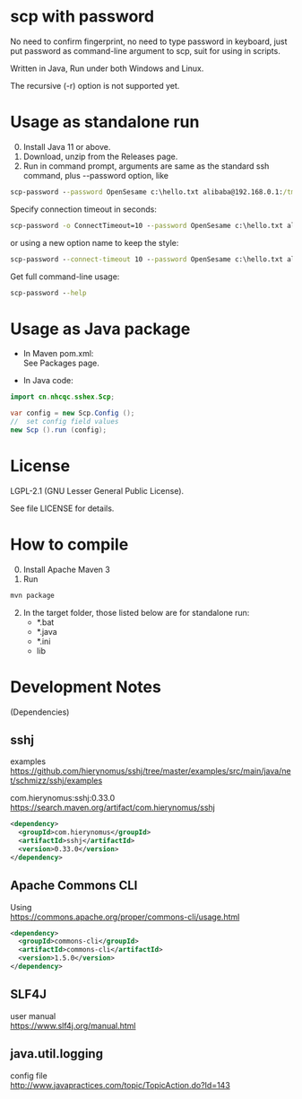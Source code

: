 scp with password
=================================
No need to confirm fingerprint,
no need to type password in keyboard,
just put password as command-line argument to scp,
suit for using in scripts.

Written in Java,
Run under both Windows and Linux.

The recursive (-r) option is not supported yet.

Usage as standalone run
=======================
0. Install Java 11 or above.
1. Download, unzip from the Releases page.
2. Run in command prompt, arguments are same as the standard ssh command, plus --password option, like
```bat
scp-password --password OpenSesame c:\hello.txt alibaba@192.168.0.1:/tmp
```

Specify connection timeout in seconds:
```bat
scp-password -o ConnectTimeout=10 --password OpenSesame c:\hello.txt alibaba@192.168.0.1:/tmp
```
or using a new option name to keep the style:
```bat
scp-password --connect-timeout 10 --password OpenSesame c:\hello.txt alibaba@192.168.0.1:/tmp
```

Get full command-line usage:
```bat
scp-password --help
```


Usage as Java package
=====================
+ In Maven pom.xml:  
See Packages page.

+ In Java code:
```java
import cn.nhcqc.sshex.Scp;

var config = new Scp.Config ();
//  set config field values
new Scp ().run (config);
```


License
==============
LGPL-2.1 (GNU Lesser General Public License).

See file LICENSE for details.


How to compile
==============
0. Install Apache Maven 3
1. Run
```bat
mvn package
```
2. In the target folder, those listed below are for standalone run:
   + *.bat
   + *.java
   + *.ini
   + lib


Development Notes
=================
(Dependencies)

sshj
----
examples  
https://github.com/hierynomus/sshj/tree/master/examples/src/main/java/net/schmizz/sshj/examples

com.hierynomus:sshj:0.33.0  
https://search.maven.org/artifact/com.hierynomus/sshj

```xml
<dependency>
  <groupId>com.hierynomus</groupId>
  <artifactId>sshj</artifactId>
  <version>0.33.0</version>
</dependency>
```

Apache Commons CLI
------------------
Using  
https://commons.apache.org/proper/commons-cli/usage.html

```xml
<dependency>
  <groupId>commons-cli</groupId>
  <artifactId>commons-cli</artifactId>
  <version>1.5.0</version>
</dependency>
```

SLF4J
-----
user manual  
https://www.slf4j.org/manual.html

java.util.logging
-----------------
config file  
http://www.javapractices.com/topic/TopicAction.do?Id=143
